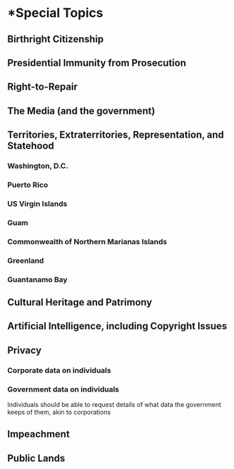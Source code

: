 # *Special Topics

## Birthright Citizenship

## Presidential Immunity from Prosecution

## Right-to-Repair

## The Media (and the government)

## Territories, Extraterritories, Representation, and Statehood

### Washington, D.C.

### Puerto Rico

### US Virgin Islands

### Guam

### Commonwealth of Northern Marianas Islands

### Greenland

### Guantanamo Bay

## Cultural Heritage and Patrimony

## Artificial Intelligence, including Copyright Issues

## Privacy

### Corporate data on individuals

### Government data on individuals

Individuals should be able to request details of what data the government
keeps of them, akin to corporations

## Impeachment

## Public Lands


